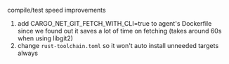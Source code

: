 compile/test speed improvements

1. add CARGO_NET_GIT_FETCH_WITH_CLI=true to agent's Dockerfile since we found out it
    saves a lot of time on fetching (takes around 60s when using libgit2)
2. change `rust-toolchain.toml` so it won't auto install unneeded targets always